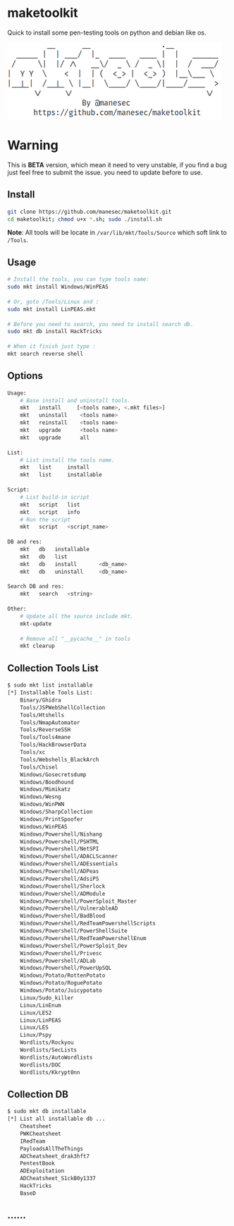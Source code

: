 # maketoolkit

Quick to install some pen-testing tools on python and debian like os.

![Logo](Data/main.png)

# Warning

This is **BETA** version, which mean it need to very unstable, if you find a bug just feel free to submit the issue. you need to update before to use.

## Install

```bash
git clone https://github.com/manesec/maketoolkit.git
cd maketoolkit; chmod u+x *.sh; sudo ./install.sh
```

**Note**: All tools will be locate in `/var/lib/mkt/Tools/Source` which soft link to `/Tools`.

## Usage

```bash
# Install the tools, you can type tools name: 
sudo mkt install Windows/WinPEAS

# Or, goto /Tools/Linux and :
sudo mkt install LinPEAS.mkt

# Before you need to search, you need to install search db.
sudo mkt db install HackTricks

# When it finish just type :
mkt search reverse shell
```

## Options

```bash
Usage:
    # Base install and uninstall tools.
    mkt   install     [<tools name>, <.mkt files>]
    mkt   uninstall    <tools name>
    mkt   reinstall    <tools name>
    mkt   upgrade      <tools name>
    mkt   upgrade      all

List:
    # List install the tools name.
    mkt   list     install
    mkt   list     installable

Script:
    # List build-in script
    mkt   script   list
    mkt   script   info
    # Run the script 
    mkt   script   <script_name>

DB and res:
    mkt   db   installable
    mkt   db   list
    mkt   db   install       <db_name>
    mkt   db   uninstall     <db_name>

Search DB and res:
    mkt   search   <string>

Other:
    # Update all the source include mkt.
    mkt-update

    # Remove all "__pycache__" in tools
    mkt clearup 
```

## Collection Tools List

```bash
$ sudo mkt list installable               
[*] Installable Tools List:
    Binary/Ghidra
    Tools/JSPWebShellCollection
    Tools/Htshells
    Tools/NmapAutomator
    Tools/ReverseSSH
    Tools/Tools4mane
    Tools/HackBrowserData
    Tools/xc
    Tools/Webshells_BlackArch
    Tools/Chisel
    Windows/Gosecretsdump
    Windows/Boodhound
    Windows/Mimikatz
    Windows/Wesng
    Windows/WinPWN
    Windows/SharpCollection
    Windows/PrintSpoofer
    Windows/WinPEAS
    Windows/Powershell/Nishang
    Windows/Powershell/PSHTML
    Windows/Powershell/NetSPI
    Windows/Powershell/ADACLScanner
    Windows/Powershell/ADEssentials
    Windows/Powershell/ADPeas
    Windows/Powershell/AdsiPS
    Windows/Powershell/Sherlock
    Windows/Powershell/ADModule
    Windows/Powershell/PowerSploit_Master
    Windows/Powershell/VulnerableAD
    Windows/Powershell/BadBlood
    Windows/Powershell/RedTeamPowershellScripts
    Windows/Powershell/PowerShellSuite
    Windows/Powershell/RedTeamPowershellEnum
    Windows/Powershell/PowerSploit_Dev
    Windows/Powershell/Privesc
    Windows/Powershell/ADLab
    Windows/Powershell/PowerUpSQL
    Windows/Potato/RottenPotato
    Windows/Potato/RoguePotato
    Windows/Potato/Juicypotato
    Linux/Sudo_killer
    Linux/LinEnum
    Linux/LES2
    Linux/LinPEAS
    Linux/LES
    Linux/Pspy
    Wordlists/Rockyou
    Wordlists/SecLists
    Wordlists/AutoWordlists
    Wordlists/DOC
    Wordlists/Kkrypt0nn
```

## Collection DB

```bash
$ sudo mkt db installable     
[*] List all installable db ...
    Cheatsheet
    PWKCheatsheet
    IRedTeam
    PayloadsAllTheThings
    ADCheatsheet_drak3hft7
    PentestBook
    ADExploitation
    ADCheatsheet_S1ckB0y1337
    HackTricks
    BaseD
```

## ......

